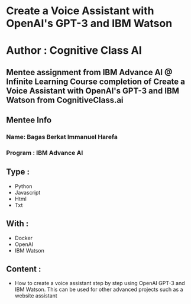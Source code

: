 # Create a Voice Assistant with OpenAI's GPT-3 and IBM Watson
# Author : Cognitive Class AI

Mentee assignment from IBM Advance AI @ Infinite Learning
Course completion of Create a Voice Assistant with OpenAI's GPT-3 and IBM Watson from CognitiveClass.ai
---

## Mentee Info 
### Name: Bagas Berkat Immanuel Harefa
### Program : IBM Advance AI

## Type :
- Python
- Javascript
- Html
- Txt

## With :
- Docker
- OpenAI
- IBM Watson

## Content :
- How to create a voice assistant step by step using OpenAI GPT-3 and IBM Watson. This can be used for other advanced projects such as a website assistant
